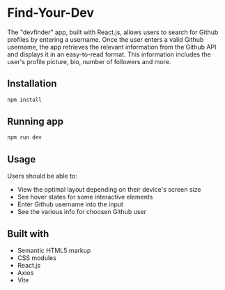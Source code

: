 # Find-Your-Dev
The "devfinder" app, built with React.js, allows users to search for Github profiles by entering a username.
Once the user enters a valid Github username, the app retrieves the relevant information from the Github API and displays it in an easy-to-read format. This information includes the user's profile picture, bio, number of followers and more.
## Installation



```bash
npm install
```
## Running app



```bash
npm run dev
```

## Usage

Users should be able to:

- View the optimal layout depending on their device's screen size
- See hover states for some interactive elements
- Enter Github username into the input
- See the various info for choosen Github user
## Built with

- Semantic HTML5 markup
- CSS modules
- React.js
- Axios
- Vite
